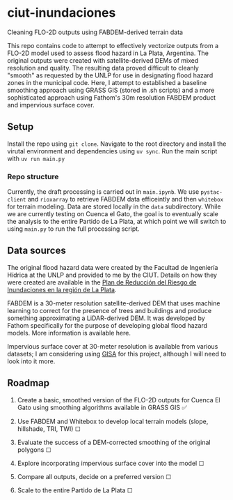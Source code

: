 # ciut-inundaciones
Cleaning FLO-2D outputs using FABDEM-derived terrain data

This repo contains code to attempt to effectively vectorize outputs from a FLO-2D model used to assess flood hazard in La Plata, Argentina. The original outputs were created with satellite-derived DEMs of mixed resolution and quality. The resulting data proved difficult to cleanly "smooth" as requested by the UNLP for use in designating flood hazard zones in the municipal code. Here, I attempt to established a baseline smoothing approach using GRASS GIS (stored in .sh scripts) and a more sophisticated approach using Fathom's 30m resolution FABDEM product and impervious surface cover.

## Setup
Install the repo using `git clone`. Navigate to the root directory and install the virutal environment and dependencies using `uv sync`. Run the main script with `uv run main.py`

### Repo structure
Currently, the draft processing is carried out in `main.ipynb`. We use `pystac-client` and `rioxarray` to retrieve FABDEM data efficeintly and then `whitebox` for terrain modeling. Data are stored locally in the `data` subdirectory. While we are currently testing on Cuenca el Gato, the goal is to eventually scale the analysis to the entire Partido de La Plata, at which point we will switch to using `main.py` to run the full processing script.

## Data sources
The original flood hazard data were created by the Facultad de Ingeniería Hídrica at the UNLP and provided to me by the CIUT. Details on how they were created are available in the [Plan de Reducción del Riesgo de Inundaciones en la región de La Plata](https://sedici.unlp.edu.ar/handle/10915/165109).

FABDEM is a 30-meter resolution satellite-derived DEM that uses machine learning to correct for the presence of trees and buildings and produce something approximating a LiDAR-derived DEM. It was developed by Fathom specifically for the purpose of developing global flood hazard models. More information is available here.

Impervious surface cover at 30-meter resolution is available from various datasets; I am considering using [GISA](https://gee-community-catalog.org/projects/gisa/) for this project, although I will need to look into it more.

## Roadmap
1. Create a basic, smoothed version of the FLO-2D outputs for Cuenca El Gato using smoothing algorithms available in GRASS GIS ✅

2. Use FABDEM and Whitebox to develop local terrain models (slope, hillshade, TRI, TWI) ☐

3. Evaluate the success of a DEM-corrected smoothing of the original polygons ☐

4. Explore incorporating impervious surface cover into the model ☐

5. Compare all outputs, decide on a preferred version ☐

6. Scale to the entire Partido de La Plata ☐
